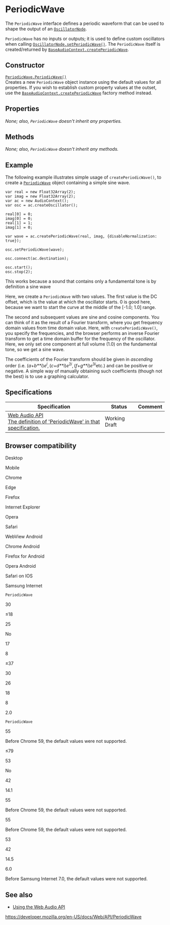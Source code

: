 # PeriodicWave

The `PeriodicWave` interface defines a periodic waveform that can be used to shape the output of an [`OscillatorNode`](oscillatornode).

`PeriodicWave` has no inputs or outputs; it is used to define custom oscillators when calling [`OscillatorNode.setPeriodicWave()`](oscillatornode/setperiodicwave). The `PeriodicWave` itself is created/returned by [`BaseAudioContext.createPeriodicWave`](baseaudiocontext/createperiodicwave).

## Constructor

[`PeriodicWave.PeriodicWave()`](periodicwave/periodicwave)  
Creates a new `PeriodicWave` object instance using the default values for all properties. If you wish to establish custom property values at the outset, use the [`BaseAudioContext.createPeriodicWave`](baseaudiocontext/createperiodicwave) factory method instead.

## Properties

_None; also, `PeriodicWave` doesn't inherit any properties._

## Methods

_None; also, `PeriodicWave` doesn't inherit any methods._

## Example

The following example illustrates simple usage of `createPeriodicWave()`, to create a [`PeriodicWave`](periodicwave) object containing a simple sine wave.

    var real = new Float32Array(2);
    var imag = new Float32Array(2);
    var ac = new AudioContext();
    var osc = ac.createOscillator();

    real[0] = 0;
    imag[0] = 0;
    real[1] = 1;
    imag[1] = 0;

    var wave = ac.createPeriodicWave(real, imag, {disableNormalization: true});

    osc.setPeriodicWave(wave);

    osc.connect(ac.destination);

    osc.start();
    osc.stop(2);

This works because a sound that contains only a fundamental tone is by definition a sine wave

Here, we create a `PeriodicWave` with two values. The first value is the DC offset, which is the value at which the oscillator starts. 0 is good here, because we want to start the curve at the middle of the \[-1.0; 1.0\] range.

The second and subsequent values are sine and cosine components. You can think of it as the result of a Fourier transform, where you get frequency domain values from time domain value. Here, with `createPeriodicWave()`, you specify the frequencies, and the browser performs an inverse Fourier transform to get a time domain buffer for the frequency of the oscillator. Here, we only set one component at full volume (1.0) on the fundamental tone, so we get a sine wave.

The coefficients of the Fourier transform should be given in _ascending_ order (i.e. (_a_+_b\*\*i_)_e_<sup>_i_</sup>, (_c_+_d\*\*i_)_e_<sup>2*i*</sup>, (_f_+_g\*\*i_)_e_<sup>3*i*</sup>etc.) and can be positive or negative. A simple way of manually obtaining such coefficients (though not the best) is to use a graphing calculator.

## Specifications

<table><thead><tr class="header"><th>Specification</th><th>Status</th><th>Comment</th></tr></thead><tbody><tr class="odd"><td><a href="https://webaudio.github.io/web-audio-api/#periodicwave">Web Audio API<br />
<span class="small">The definition of 'PeriodicWave' in that specification.</span></a></td><td><span class="spec-wd">Working Draft</span></td><td></td></tr></tbody></table>

## Browser compatibility

Desktop

Mobile

Chrome

Edge

Firefox

Internet Explorer

Opera

Safari

WebView Android

Chrome Android

Firefox for Android

Opera Android

Safari on IOS

Samsung Internet

`PeriodicWave`

30

≤18

25

No

17

8

≤37

30

26

18

8

2.0

`PeriodicWave`

55

Before Chrome 59, the default values were not supported.

≤79

53

No

42

14.1

55

Before Chrome 59, the default values were not supported.

55

Before Chrome 59, the default values were not supported.

53

42

14.5

6.0

Before Samsung Internet 7.0, the default values were not supported.

## See also

- [Using the Web Audio API](web_audio_api/using_web_audio_api)

<a href="https://developer.mozilla.org/en-US/docs/Web/API/PeriodicWave" class="_attribution-link">https://developer.mozilla.org/en-US/docs/Web/API/PeriodicWave</a>
